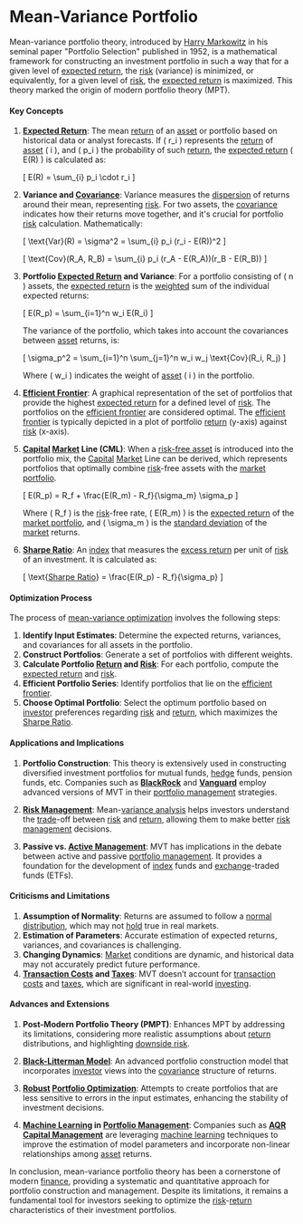 # Mean-Variance Portfolio

Mean-variance portfolio theory, introduced by [Harry Markowitz](../h/harry_markowitz.md) in his seminal paper "Portfolio Selection" published in 1952, is a mathematical framework for constructing an investment portfolio in such a way that for a given level of [expected return](../e/expected_return.md), the [risk](../r/risk.md) (variance) is minimized, or equivalently, for a given level of [risk](../r/risk.md), the [expected return](../e/expected_return.md) is maximized. This theory marked the origin of modern portfolio theory (MPT).

#### Key Concepts

1. **[Expected Return](../e/expected_return.md)**: The mean [return](../r/return.md) of an [asset](../a/asset.md) or portfolio based on historical data or analyst forecasts. If \( r_i \) represents the [return](../r/return.md) of [asset](../a/asset.md) \( i \), and \( p_i \) the probability of such [return](../r/return.md), the [expected return](../e/expected_return.md) \( E(R) \) is calculated as:

   \[
   E(R) = \sum_{i} p_i \cdot r_i
   \]

2. **Variance and [Covariance](../c/covariance.md)**: Variance measures the [dispersion](../d/dispersion.md) of returns around their mean, representing [risk](../r/risk.md). For two assets, the [covariance](../c/covariance.md) indicates how their returns move together, and it's crucial for portfolio [risk](../r/risk.md) calculation. Mathematically:
   
   \[
   \text{Var}(R) = \sigma^2 = \sum_{i} p_i (r_i - E(R))^2
   \]
   
   \[
   \text{Cov}(R_A, R_B) = \sum_{i} p_i (r_A - E(R_A))(r_B - E(R_B))
   \]

3. **Portfolio [Expected Return](../e/expected_return.md) and Variance**: For a portfolio consisting of \( n \) assets, the [expected return](../e/expected_return.md) is the [weighted](../w/weighted.md) sum of the individual expected returns:
   
   \[
   E(R_p) = \sum_{i=1}^n w_i E(R_i)
   \]

   The variance of the portfolio, which takes into account the covariances between [asset](../a/asset.md) returns, is:

   \[
   \sigma_p^2 = \sum_{i=1}^n \sum_{j=1}^n w_i w_j \text{Cov}(R_i, R_j)
   \]

   Where \( w_i \) indicates the weight of [asset](../a/asset.md) \( i \) in the portfolio.

4. **[Efficient Frontier](../e/efficient_frontier.md)**: A graphical representation of the set of portfolios that provide the highest [expected return](../e/expected_return.md) for a defined level of [risk](../r/risk.md). The portfolios on the [efficient frontier](../e/efficient_frontier.md) are considered optimal. The [efficient frontier](../e/efficient_frontier.md) is typically depicted in a plot of portfolio [return](../r/return.md) (y-axis) against [risk](../r/risk.md) (x-axis).

5. **[Capital](../c/capital.md) [Market](../m/market.md) Line (CML)**: When a [risk-free asset](../r/risk-free_asset.md) is introduced into the portfolio mix, the [Capital](../c/capital.md) [Market](../m/market.md) Line can be derived, which represents portfolios that optimally combine [risk](../r/risk.md)-free assets with the [market portfolio](../m/market_portfolio.md).

   \[
   E(R_p) = R_f + \frac{E(R_m) - R_f}{\sigma_m} \sigma_p
   \]

   Where \( R_f \) is the [risk](../r/risk.md)-free rate, \( E(R_m) \) is the [expected return](../e/expected_return.md) of the [market portfolio](../m/market_portfolio.md), and \( \sigma_m \) is the [standard deviation](../s/standard_deviation.md) of the [market](../m/market.md) returns.

6. **[Sharpe Ratio](../s/sharpe_ratio.md)**: An [index](../i/index_instrument.md) that measures the [excess return](../e/excess_return.md) per unit of [risk](../r/risk.md) of an investment. It is calculated as:

   \[
   \text{[Sharpe Ratio](../s/sharpe_ratio.md)} = \frac{E(R_p) - R_f}{\sigma_p}
   \]

#### Optimization Process

The process of [mean-variance optimization](../m/mean-variance_optimization.md) involves the following steps:

1. **Identify Input Estimates**: Determine the expected returns, variances, and covariances for all assets in the portfolio.
2. **Construct Portfolios**: Generate a set of portfolios with different weights.
3. **Calculate Portfolio [Return](../r/return.md) and [Risk](../r/risk.md)**: For each portfolio, compute the [expected return](../e/expected_return.md) and [risk](../r/risk.md).
4. **Efficient Portfolio Series**: Identify portfolios that lie on the [efficient frontier](../e/efficient_frontier.md).
5. **Choose Optimal Portfolio**: Select the optimum portfolio based on [investor](../i/investor.md) preferences regarding [risk](../r/risk.md) and [return](../r/return.md), which maximizes the [Sharpe Ratio](../s/sharpe_ratio.md).

#### Applications and Implications

1. **Portfolio Construction**: This theory is extensively used in constructing diversified investment portfolios for mutual funds, [hedge](../h/hedge.md) funds, pension funds, etc. Companies such as **[BlackRock](https://www.blackrock.com)** and **[Vanguard](https://www.vanguard.com)** employ advanced versions of MVT in their [portfolio management](../p/portfolio_management.md) strategies.

2. **[Risk Management](../r/risk_management.md)**: Mean-[variance analysis](../v/variance_analysis.md) helps investors understand the [trade](../t/trade.md)-off between [risk](../r/risk.md) and [return](../r/return.md), allowing them to make better [risk management](../r/risk_management.md) decisions.

3. **Passive vs. [Active Management](../a/active_management.md)**: MVT has implications in the debate between active and passive [portfolio management](../p/portfolio_management.md). It provides a foundation for the development of [index](../i/index_instrument.md) funds and [exchange](../e/exchange.md)-traded funds (ETFs).

#### Criticisms and Limitations

1. **Assumption of Normality**: Returns are assumed to follow a [normal distribution](../n/normal_distribution_in_trading.md), which may not [hold](../h/hold.md) true in real markets.
2. **Estimation of Parameters**: Accurate estimation of expected returns, variances, and covariances is challenging.
3. **Changing Dynamics**: [Market](../m/market.md) conditions are dynamic, and historical data may not accurately predict future performance.
4. **[Transaction Costs](../t/transaction_costs.md) and [Taxes](../t/taxes.md)**: MVT doesn’t account for [transaction costs](../t/transaction_costs.md) and [taxes](../t/taxes.md), which are significant in real-world [investing](../i/investing.md).

#### Advances and Extensions

1. **Post-Modern Portfolio Theory (PMPT)**: Enhances MPT by addressing its limitations, considering more realistic assumptions about [return](../r/return.md) distributions, and highlighting [downside risk](../d/downside_risk.md).
  
2. **[Black-Litterman Model](../b/black-litterman_model.md)**: An advanced portfolio construction model that incorporates [investor](../i/investor.md) views into the [covariance](../c/covariance.md) structure of returns.
   
3. **[Robust](../r/robust.md) [Portfolio Optimization](../p/portfolio_optimization.md)**: Attempts to create portfolios that are less sensitive to errors in the input estimates, enhancing the stability of investment decisions.

4. **[Machine Learning](../m/machine_learning.md) in [Portfolio Management](../p/portfolio_management.md)**: Companies such as **[AQR Capital Management](https://www.aqr.com)** are leveraging [machine learning](../m/machine_learning.md) techniques to improve the estimation of model parameters and incorporate non-linear relationships among [asset](../a/asset.md) returns.

In conclusion, mean-variance portfolio theory has been a cornerstone of modern [finance](../f/finance.md), providing a systematic and quantitative approach for portfolio construction and management. Despite its limitations, it remains a fundamental tool for investors seeking to optimize the [risk](../r/risk.md)-[return](../r/return.md) characteristics of their investment portfolios.
